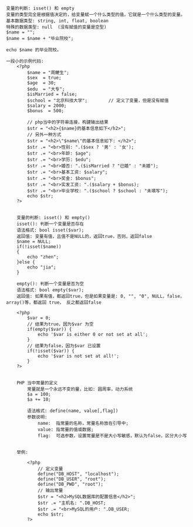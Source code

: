     变量的判断: isset() 和 empty
    变量的类型完全是根据值决定的，给变量赋一个什么类型的值，它就是一个什么类型的变量。
    基本数据类型: string, int, float, boolean
    特殊的数据类型: null  (没有赋值的变量是空型)
    $name = "";
    $name = $name + "毕业院校";
    
    echo $name 的毕业院校。
    
    一段小的示例代码:
        <?php
            $name = "周鲠生";
            $sex  = true;
            $age  = 30;
            $edu  = "大专";
            $isMarried = false;
            $school = "北京科技大学";        // 定义了变量，但是没有赋值
            $salary = 2000;
            $bonus  = 500;
            
            // php当中的字符串连接，构建输出结果
            $str = "<h2>{$name}的基本信息如下</h2>";
            // 另外一种方式
            $str = "<h2>\"$name\"的基本信息如下: </h2>";
            $str .= "<br>性别: ".($sex ? '男' : '女');
            $str .= "<br>年龄: $age";
            $str .= "<br>学历: $edu";
            $str .= "<br>婚否: ".($isMarried ? "已婚" : "未婚");
            $str .= "<br>基本工资: $salary";
            $str .= "<br>奖金: $bonus";
            $str .= "<br>实发工资: ".($salary + $bonus);
            $str .= "<br>毕业学校: ".($school ? $school : "未填写");
            echo $str;
        ?>
    
        
        变量的判断: isset() 和 empty()
        isset(): 判断一个变量是否存在
        语法格式: bool isset($var);
        返回值: 变量有值，且值不是NULL的，返回true，否则，返回false
        $name = NULL;
        if(!isset($name))
        {
            echo "zhen";
        }else {
            echo "jia";
        }
        
        empty(): 判断一个变量是否为空
        语法格式: bool empty($var); 
        返回值: 如果有值，都返回true，但是如果变量是: 0, "", "0", NULL，false，array()等，都返回 true， 反之都返回false
        
        <?php
            $var = 0;
            // 结果为true，因为$var 为空
            if(empty($var)) {
                echo '$var is either 0 or not set at all';
            }
            // 结果为false，因为$var 已设置
            if(!isset($var)) {
                echo '$var is not set at all!';
            }
        ?>
        
        
        PHP 当中常量的定义
            常量就是一个永远不变的量，比如: 圆周率，动力系统
            $a = 100;
            $a += 10;
            
            语法格式: define(name, value[,flag])
            参数说明:
                name:  指常量的名称，常量名称放在引导中;
                value: 指常量的值或数据;
                flag:  可选参数，设置常量是不是大小写敏感，默认为false，区分大小写
                
                
        举例:
            
            <?php
                // 定义变量
                define("DB_HOST", "localhost");
                define("DB_USER", "root");
                define("DB_PWD", "root");
                // 输出常量
                $str = "<h2>MySQL数据库的配置信息</h2>";
                $str .= "主机名: ".DB_HOST;    
                $str .= "<br>MySQL的用户: ".DB_USER;
                echo $str;
            ?>
            
            
            
    
